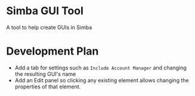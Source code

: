 # Simba GUI Tool
 A tool to help create GUIs in Simba

# Development Plan
- Add a tab for settings such as `Include Account Manager` and changing the resulting GUI's name
- Add an Edit panel so clicking any existing element allows changing the properties of that element.
